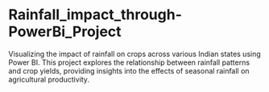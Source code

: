 # Rainfall_impact_through-PowerBi_Project
Visualizing the impact of rainfall on crops across various Indian states using Power BI. This project explores the relationship between rainfall patterns and crop yields, providing insights into the effects of seasonal rainfall on agricultural productivity.
